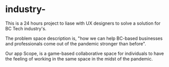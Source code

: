 # industry-

This is a 24 hours project to liase with UX designers to solve a solution for BC Tech industry's.

The problem space description is, "how we can help BC-based businesses and professionals come out of the pandemic stronger than before".

Our app Scope, is a game-based collaborative space for individuals to have the feeling of working in the same space in the midst of the pandemic.
